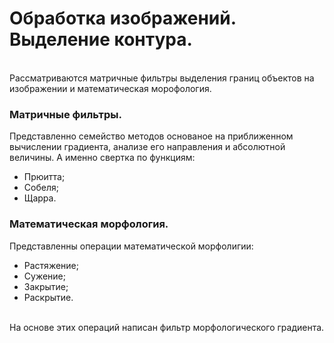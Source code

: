 # Обработка изображений. Выделение контура.
<br/>Рассматриваются матричные фильтры выделения границ объектов на изображении и математическая морофология.
### Матричные фильтры.
Представленно семейство методов основаное на приближенном вычислении градиента, анализе его направления и абсолютной величины. А именно свертка по функциям:
-   Прюитта;
-   Собеля;
-   Щарра.
### Математическая морфология.
Представленны операции математической морфолигии:
-   Растяжение;
-   Сужение;
-   Закрытие;
-   Раскрытие.
<br/>
На основе этих операций написан фильтр морфологического градиента.
